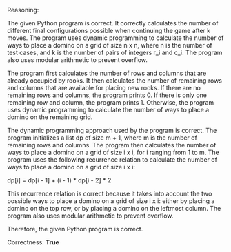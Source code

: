 Reasoning: 

The given Python program is correct. It correctly calculates the number of different final configurations possible when continuing the game after k moves. The program uses dynamic programming to calculate the number of ways to place a domino on a grid of size n x n, where n is the number of test cases, and k is the number of pairs of integers r_i and c_i. The program also uses modular arithmetic to prevent overflow.

The program first calculates the number of rows and columns that are already occupied by rooks. It then calculates the number of remaining rows and columns that are available for placing new rooks. If there are no remaining rows and columns, the program prints 0. If there is only one remaining row and column, the program prints 1. Otherwise, the program uses dynamic programming to calculate the number of ways to place a domino on the remaining grid.

The dynamic programming approach used by the program is correct. The program initializes a list dp of size m + 1, where m is the number of remaining rows and columns. The program then calculates the number of ways to place a domino on a grid of size i x i, for i ranging from 1 to m. The program uses the following recurrence relation to calculate the number of ways to place a domino on a grid of size i x i:

dp[i] = dp[i - 1] + (i - 1) * dp[i - 2] * 2

This recurrence relation is correct because it takes into account the two possible ways to place a domino on a grid of size i x i: either by placing a domino on the top row, or by placing a domino on the leftmost column. The program also uses modular arithmetic to prevent overflow.

Therefore, the given Python program is correct.

Correctness: **True**